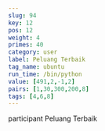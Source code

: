 ```yaml
---
slug: 94
key: 12
pos: 12
weight: 4
primes: 40
category: user
label: Peluang Terbaik
tag_name: ubuntu
run_time: /bin/python
value: [491,2,-1,2]
pairs: [1,30,300,200,8]
tags: [4,6,8]
---
```

participant Peluang Terbaik

